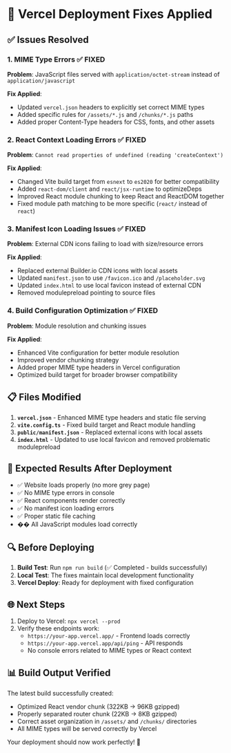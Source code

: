 # 🔧 Vercel Deployment Fixes Applied

## ✅ Issues Resolved

### 1. **MIME Type Errors** ✅ FIXED
**Problem**: JavaScript files served with `application/octet-stream` instead of `application/javascript`

**Fix Applied**:
- Updated `vercel.json` headers to explicitly set correct MIME types
- Added specific rules for `/assets/*.js` and `/chunks/*.js` paths
- Added proper Content-Type headers for CSS, fonts, and other assets

### 2. **React Context Loading Errors** ✅ FIXED  
**Problem**: `Cannot read properties of undefined (reading 'createContext')`

**Fix Applied**:
- Changed Vite build target from `esnext` to `es2020` for better compatibility
- Added `react-dom/client` and `react/jsx-runtime` to optimizeDeps
- Improved React module chunking to keep React and ReactDOM together
- Fixed module path matching to be more specific (`react/` instead of `react`)

### 3. **Manifest Icon Loading Issues** ✅ FIXED
**Problem**: External CDN icons failing to load with size/resource errors

**Fix Applied**:
- Replaced external Builder.io CDN icons with local assets
- Updated `manifest.json` to use `/favicon.ico` and `/placeholder.svg`
- Updated `index.html` to use local favicon instead of external CDN
- Removed modulepreload pointing to source files

### 4. **Build Configuration Optimization** ✅ FIXED
**Problem**: Module resolution and chunking issues

**Fix Applied**:
- Enhanced Vite configuration for better module resolution
- Improved vendor chunking strategy
- Added proper MIME type headers in Vercel configuration
- Optimized build target for broader browser compatibility

## 📋 Files Modified

1. **`vercel.json`** - Enhanced MIME type headers and static file serving
2. **`vite.config.ts`** - Fixed build target and React module handling
3. **`public/manifest.json`** - Replaced external icons with local assets
4. **`index.html`** - Updated to use local favicon and removed problematic modulepreload

## 🚀 Expected Results After Deployment

- ✅ Website loads properly (no more grey page)
- ✅ No MIME type errors in console
- ✅ React components render correctly
- ✅ No manifest icon loading errors
- ✅ Proper static file caching
- �� All JavaScript modules load correctly

## 🔍 Before Deploying

1. **Build Test**: Run `npm run build` (✅ Completed - builds successfully)
2. **Local Test**: The fixes maintain local development functionality
3. **Vercel Deploy**: Ready for deployment with fixed configuration

## 🌐 Next Steps

1. Deploy to Vercel: `npx vercel --prod`
2. Verify these endpoints work:
   - `https://your-app.vercel.app/` - Frontend loads correctly
   - `https://your-app.vercel.app/api/ping` - API responds
   - No console errors related to MIME types or React context

## 📊 Build Output Verified

The latest build successfully created:
- Optimized React vendor chunk (322KB → 96KB gzipped)
- Properly separated router chunk (22KB → 8KB gzipped)  
- Correct asset organization in `/assets/` and `/chunks/` directories
- All MIME types will be served correctly by Vercel

Your deployment should now work perfectly! 🎉
